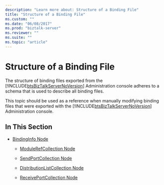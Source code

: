 ```yaml
---
description: "Learn more about: Structure of a Binding File"
title: "Structure of a Binding File"
ms.custom: ""
ms.date: "06/08/2017"
ms.prod: "biztalk-server"
ms.reviewer: ""
ms.suite: ""
ms.topic: "article"
---
```

# Structure of a Binding File
The structure of binding files exported from the [!INCLUDE[btsBizTalkServerNoVersion](../includes/btsbiztalkservernoversion-md.md)] Administration console adheres to a schema that is used to describe all binding files.  
  
 This topic should be used as a reference when manually modifying binding files that were exported with the [!INCLUDE[btsBizTalkServerNoVersion](../includes/btsbiztalkservernoversion-md.md)] Administration console.  
  
## In This Section  
  
-   [BindingInfo Node](../core/bindinginfo-node.md)  
  
    -   [ModuleRefCollection Node](../core/modulerefcollection-node.md)  
  
    -   [SendPortCollection Node](../core/sendportcollection-node.md)  
  
    -   [DistributionListCollection Node](../core/distributionlistcollection-node.md)  
  
    -   [ReceivePortCollection Node](../core/receiveportcollection-node.md)
